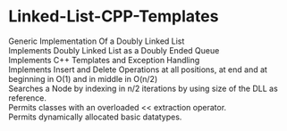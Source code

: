 # Linked-List-CPP-Templates
Generic Implementation Of a Doubly Linked List<br>
Implements Doubly Linked List as a Doubly Ended Queue<br>
Implements C++ Templates and Exception Handling<br>
Implements Insert and Delete Operations at all positions, at end and at beginning in O(1) and in middle in O(n/2)<br>
Searches a Node by indexing in n/2 iterations by using size of the DLL as reference.<br>
Permits classes with an overloaded << extraction operator.<br>
Permits dynamically allocated basic datatypes.<br>
